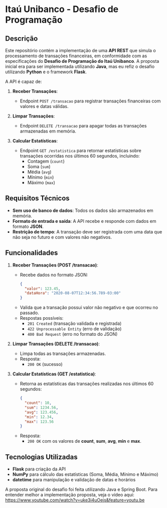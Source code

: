 # Itaú Unibanco - Desafio de Programação

## Descrição

Este repositório contém a implementação de uma **API REST** que simula o processamento de transações financeiras, em conformidade com as especificações do **Desafio de Programação do Itaú Unibanco**. A proposta inicial era para ser implementada utilizando **Java**, mas eu refiz o desafio utilizando **Python** e o framework **Flask**.

A API é capaz de:

1. **Receber Transações**:
   - Endpoint `POST /transacao` para registrar transações financeiras com valores e datas válidas.
   
2. **Limpar Transações**:
   - Endpoint `DELETE /transacao` para apagar todas as transações armazenadas em memória.
   
3. **Calcular Estatísticas**:
   - Endpoint `GET /estatistica` para retornar estatísticas sobre transações ocorridas nos últimos 60 segundos, incluindo:
     - Contagem (`count`)
     - Soma (`sum`)
     - Média (`avg`)
     - Mínimo (`min`)
     - Máximo (`max`)

## Requisitos Técnicos

- **Sem uso de banco de dados**: Todos os dados são armazenados em memória.
- **Formato de entrada e saída**: A API recebe e responde com dados em formato **JSON**.
- **Restrição de tempo**: A transação deve ser registrada com uma data que não seja no futuro e com valores não negativos.

## Funcionalidades

1. **Receber Transações (POST /transacao)**:
   - Recebe dados no formato JSON:
     ```json
     {
       "valor": 123.45,
       "dataHora": "2020-08-07T12:34:56.789-03:00"
     }
     ```
   - Valida que a transação possui valor não negativo e que ocorreu no passado.
   - Respostas possíveis:
     - `201 Created` (transação validada e registrada)
     - `422 Unprocessable Entity` (erro de validação)
     - `400 Bad Request` (erro no formato do JSON)

2. **Limpar Transações (DELETE /transacao)**:
   - Limpa todas as transações armazenadas.
   - Resposta:
     - `200 OK` (sucesso)

3. **Calcular Estatísticas (GET /estatistica)**:
   - Retorna as estatísticas das transações realizadas nos últimos 60 segundos:
     ```json
     {
       "count": 10,
       "sum": 1234.56,
       "avg": 123.456,
       "min": 12.34,
       "max": 123.56
     }
     ```
   - Resposta:
     - `200 OK` com os valores de **count**, **sum**, **avg**, **min** e **max**.

## Tecnologias Utilizadas

- **Flask** para criação da API
- **NumPy** para cálculo das estatísticas (Soma, Média, Mínimo e Máximo)
- **datetime** para manipulação e validação de datas e horários


A proposta original do desafio foi feita utilizando Java e Spring Boot. Para entender melhor a implementação proposta, veja o vídeo aqui: https://www.youtube.com/watch?v=uke3i4uOejs&feature=youtu.be

